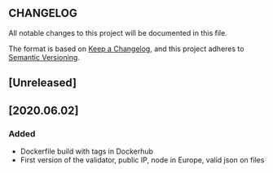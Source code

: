 ## CHANGELOG

All notable changes to this project will be documented in this file.

The format is based on [Keep a Changelog](https://keepachangelog.com/en/1.0.0/),
and this project adheres to [Semantic Versioning](https://semver.org/spec/v2.0.0.html).

## [Unreleased]

## [2020.06.02]

### Added

- Dockerfile build with tags in Dockerhub
- First version of the validator, public IP, node in Europe, valid json on files
